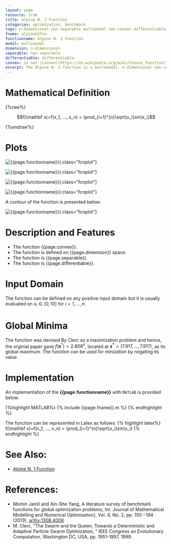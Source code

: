 ```yaml
---
layout: page
resource: true
title: Alpine N. 2 Function
categories: optimization, benchmark
tags: n-dimensional non-separable multimodal non-convex differentiable
fname: alpinen2fcn
functionname: Alpine N. 2 Function
modal: multimodal
dimension: n-dimensional
separable: non-separable
differentiable: differentiable
convex: is not [convex](https://en.wikipedia.org/wiki/Convex_function)
excerpt: The Alpine N. 2 function is a multimodal, n-dimensional non-convex mathematical function widely used for testing optimization algorithms
---
```


# Mathematical Definition

{%raw%}

$$f(\mathbf x)=f(x_1, ..., x_n) = \prod_{i=1}^{n}\sqrt{x_i}sin(x_i)$$

{%endraw%}

# Plots
![{{page.functionname}}]({{site.baseurl}}/doc/plots/{{page.fname}}.png){:class="fcnplot"}

![{{page.functionname}}]({{site.baseurl}}/doc/plots/{{page.fname}}_2.png){:class="fcnplot"}

![{{page.functionname}}]({{site.baseurl}}/doc/plots/{{page.fname}}_3.png){:class="fcnplot"}

![{{page.functionname}}]({{site.baseurl}}/doc/plots/{{page.fname}}_4.png){:class="fcnplot"}

A contour of the function is presented below:

![{{page.functionname}}]({{site.baseurl}}/doc/plots/{{page.fname}}_contour.png){:class="fcnplot"}

# Description and Features
* The function {{page.convex}}.
* The function is defined on {{page.dimension}} space.
* The function is {{page.separable}}.
* The function is {{page.differentiable}}.

# Input Domain
The function can be defined on any positive input domain but it is usually evaluated on $x_i \in [0, 10]$ for $i=1, ..., n$.

# Global Minima
The function was devised By Clerc as a maximization problem and hence, the orginial paper gave  $f(\textbf{x}^{\ast})=2.808^n$, 
located at $\mathbf{x^\ast}=(7.917, ..., 7.917)$, as its global maximum. The function can be used for minization by negating its 
value.

# Implementation
An implementation of the **{{page.functionname}}** with `MATLAB` is provided below. 

{%highlight MATLAB%}
{% include {{page.fname}}.m %}
{% endhighlight %}

The function can be represented in Latex as follows:
{% highlight latex%}
f(\mathbf x)=f(x_1, ..., x_n) = \prod_{i=1}^{n}\sqrt{x_i}sin(x_i)
{% endhighlight %}

# See Also:
* [Alpine N. 1 Function]({{site.baseurl}}/doc/alpinen1fcn)

# References:
* Momin Jamil and Xin-She Yang, A literature survey of benchmark functions for global optimization problems, Int. Journal of Mathematical Modelling 
and Numerical Optimisation}, Vol. 4, No. 2, pp. 150--194 (2013), [arXiv:1308.4008](arXiv:1308.4008)
* M. Clerc, “The Swarm and the Queen, Towards a Deterministic and Adaptive Particle
Swarm Optimization, ” IEEE Congress on Evolutionary Computation, Washington
DC, USA, pp. 1951-1957, 1999.
